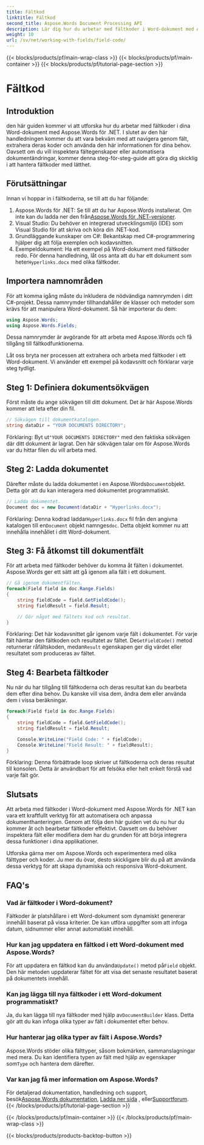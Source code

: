 ```yaml
---
title: Fältkod
linktitle: Fältkod
second_title: Aspose.Words Document Processing API
description: Lär dig hur du arbetar med fältkoder i Word-dokument med Aspose.Words för .NET. Den här guiden täcker inläsning av dokument, åtkomst till fält och bearbetning av fältkoder.
weight: 10
url: /sv/net/working-with-fields/field-code/
---
```


{{< blocks/products/pf/main-wrap-class >}}
{{< blocks/products/pf/main-container >}}
{{< blocks/products/pf/tutorial-page-section >}}

# Fältkod

## Introduktion

den här guiden kommer vi att utforska hur du arbetar med fältkoder i dina Word-dokument med Aspose.Words för .NET. I slutet av den här handledningen kommer du att vara bekväm med att navigera genom fält, extrahera deras koder och använda den här informationen för dina behov. Oavsett om du vill inspektera fältegenskaper eller automatisera dokumentändringar, kommer denna steg-för-steg-guide att göra dig skicklig i att hantera fältkoder med lätthet.

## Förutsättningar

Innan vi hoppar in i fältkoderna, se till att du har följande:

1.  Aspose.Words för .NET: Se till att du har Aspose.Words installerat. Om inte kan du ladda ner den från[Aspose.Words för .NET-versioner](https://releases.aspose.com/words/net/).
2. Visual Studio: Du behöver en integrerad utvecklingsmiljö (IDE) som Visual Studio för att skriva och köra din .NET-kod.
3. Grundläggande kunskaper om C#: Bekantskap med C#-programmering hjälper dig att följa exemplen och kodavsnitten.
4. Exempeldokument: Ha ett exempel på Word-dokument med fältkoder redo. För denna handledning, låt oss anta att du har ett dokument som heter`Hyperlinks.docx` med olika fältkoder.

## Importera namnområden

För att komma igång måste du inkludera de nödvändiga namnrymden i ditt C#-projekt. Dessa namnrymder tillhandahåller de klasser och metoder som krävs för att manipulera Word-dokument. Så här importerar du dem:

```csharp
using Aspose.Words;
using Aspose.Words.Fields;
```

Dessa namnrymder är avgörande för att arbeta med Aspose.Words och få tillgång till fältkodfunktionerna.

Låt oss bryta ner processen att extrahera och arbeta med fältkoder i ett Word-dokument. Vi använder ett exempel på kodavsnitt och förklarar varje steg tydligt.

## Steg 1: Definiera dokumentsökvägen

Först måste du ange sökvägen till ditt dokument. Det är här Aspose.Words kommer att leta efter din fil.

```csharp
// Sökvägen till dokumentkatalogen.
string dataDir = "YOUR DOCUMENTS DIRECTORY";
```

 Förklaring: Byt ut`"YOUR DOCUMENTS DIRECTORY"` med den faktiska sökvägen där ditt dokument är lagrat. Den här sökvägen talar om för Aspose.Words var du hittar filen du vill arbeta med.

## Steg 2: Ladda dokumentet

 Därefter måste du ladda dokumentet i en Aspose.Words`Document`objekt. Detta gör att du kan interagera med dokumentet programmatiskt.

```csharp
// Ladda dokumentet.
Document doc = new Document(dataDir + "Hyperlinks.docx");
```

 Förklaring: Denna kodrad laddar`Hyperlinks.docx` fil från den angivna katalogen till en`Document` objekt namnges`doc`. Detta objekt kommer nu att innehålla innehållet i ditt Word-dokument.

## Steg 3: Få åtkomst till dokumentfält

För att arbeta med fältkoder behöver du komma åt fälten i dokumentet. Aspose.Words ger ett sätt att gå igenom alla fält i ett dokument.

```csharp
// Gå igenom dokumentfälten.
foreach(Field field in doc.Range.Fields)
{
    string fieldCode = field.GetFieldCode();
    string fieldResult = field.Result;

    // Gör något med fältets kod och resultat.
}
```

 Förklaring: Det här kodavsnittet går igenom varje fält i dokumentet. För varje fält hämtar den fältkoden och resultatet av fältet. De`GetFieldCode()` metod returnerar råfältskoden, medan`Result` egenskapen ger dig värdet eller resultatet som produceras av fältet.

## Steg 4: Bearbeta fältkoder

Nu när du har tillgång till fältkoderna och deras resultat kan du bearbeta dem efter dina behov. Du kanske vill visa dem, ändra dem eller använda dem i vissa beräkningar.

```csharp
foreach(Field field in doc.Range.Fields)
{
    string fieldCode = field.GetFieldCode();
    string fieldResult = field.Result;

    Console.WriteLine("Field Code: " + fieldCode);
    Console.WriteLine("Field Result: " + fieldResult);
}
```

Förklaring: Denna förbättrade loop skriver ut fältkoderna och deras resultat till konsolen. Detta är användbart för att felsöka eller helt enkelt förstå vad varje fält gör.

## Slutsats

Att arbeta med fältkoder i Word-dokument med Aspose.Words för .NET kan vara ett kraftfullt verktyg för att automatisera och anpassa dokumenthanteringen. Genom att följa den här guiden vet du nu hur du kommer åt och bearbetar fältkoder effektivt. Oavsett om du behöver inspektera fält eller modifiera dem har du grunden för att börja integrera dessa funktioner i dina applikationer.

Utforska gärna mer om Aspose.Words och experimentera med olika fälttyper och koder. Ju mer du övar, desto skickligare blir du på att använda dessa verktyg för att skapa dynamiska och responsiva Word-dokument.

## FAQ's

### Vad är fältkoder i Word-dokument?

Fältkoder är platshållare i ett Word-dokument som dynamiskt genererar innehåll baserat på vissa kriterier. De kan utföra uppgifter som att infoga datum, sidnummer eller annat automatiskt innehåll.

### Hur kan jag uppdatera en fältkod i ett Word-dokument med Aspose.Words?

 För att uppdatera en fältkod kan du använda`Update()` metod på`Field` objekt. Den här metoden uppdaterar fältet för att visa det senaste resultatet baserat på dokumentets innehåll.

### Kan jag lägga till nya fältkoder i ett Word-dokument programmatiskt?

 Ja, du kan lägga till nya fältkoder med hjälp av`DocumentBuilder` klass. Detta gör att du kan infoga olika typer av fält i dokumentet efter behov.

### Hur hanterar jag olika typer av fält i Aspose.Words?

 Aspose.Words stöder olika fälttyper, såsom bokmärken, sammanslagningar med mera. Du kan identifiera typen av fält med hjälp av egenskaper som`Type` och hantera dem därefter.

### Var kan jag få mer information om Aspose.Words?

För detaljerad dokumentation, handledning och support, besök[Aspose.Words dokumentation](https://reference.aspose.com/words/net/), [Ladda ner sida](https://releases.aspose.com/words/net/) , eller[Supportforum](https://forum.aspose.com/c/words/8).
{{< /blocks/products/pf/tutorial-page-section >}}

{{< /blocks/products/pf/main-container >}}
{{< /blocks/products/pf/main-wrap-class >}}

{{< blocks/products/products-backtop-button >}}
